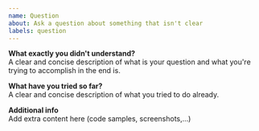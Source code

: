 ```yaml
---
name: Question
about: Ask a question about something that isn't clear
labels: question
---
```


**What exactly you didn't understand?**  
A clear and concise description of what is your question and what you're trying to accomplish in the end is.

**What have you tried so far?**  
A clear and concise description of what you tried to do already.

**Additional info**  
Add extra content here (code samples, screenshots,...)